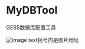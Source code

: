 # MyDBTool
GESS数据库配置工具

![image text](https://github.com/XLAccount/MiaoBo/blob/master/程序展示1.gif)括号内是图片地址
